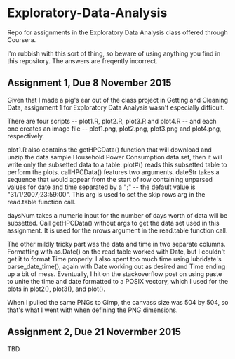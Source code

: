 # Exploratory-Data-Analysis
Repo for assignments in the Exploratory Data Analysis class offered through Coursera.

I'm rubbish with this sort of thing, so beware of using anything you find in this repository. The answers are freqently incorrect.

Assignment 1, Due 8 November 2015
---------------------------------

Given that I made a pig's ear out of the class project in Getting and Cleaning Data, assignment 1 for Exploratory Data Analysis wasn't especially difficult.

There are four scripts -- plot1.R, plot2.R, plot3.R and plot4.R -- and each one creates an image file -- plot1.png, plot2.png, plot3.png and plot4.png, respectively.

plot1.R also contains the getHPCData() function that will download and unzip the data sample Household Power Consumption data set, then it will write only the subsetted data to a table. plot#() reads this subsetted table to perform the plots. 
callHPCData() features two arguments. dateStr takes a sequence that would appear from the start of row containing unparsed values for date and time separated by a ";" -- the default value is "31/1/2007;23:59:00". This arg is used to set the skip rows arg in the read.table function call.

daysNum takes a numeric input for the number of days worth of data will be subsetted. Call getHPCData() without args to get the data set used in this assignment. It is used for the nrows argument in the read.table function call.

The other mildly tricky part was the data and time in two separate columns. Formatting with as.Date() on the read.table worked with Date, but I couldn't get it to format Time properly. I also spent too much time using lubridate's parse_date_time(), again with Date working out as desired and Time ending up a bit of mess. Eventually, I hit on the stackoverflow post on using paste to unite the time and date formatted to a POSIX vectory, which I used for the plots in
plot2(), plot3(), and plot().

When I pulled the same PNGs to Gimp, the canvass size was 504 by 504, so that's what I went with when defining the PNG
dimensions.



Assignment 2, Due 21 Novermber 2015
-----------------------------------
TBD

